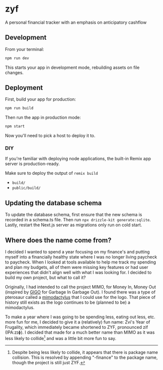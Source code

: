# zyf

A personal financial tracker with an emphasis on anticipatory cashflow

## Development

From your terminal:

```sh
npm run dev
```

This starts your app in development mode, rebuilding assets on file changes.

## Deployment

First, build your app for production:

```sh
npm run build
```

Then run the app in production mode:

```sh
npm start
```

Now you'll need to pick a host to deploy it to.

### DIY

If you're familiar with deploying node applications, the built-in Remix app server is production-ready.

Make sure to deploy the output of `remix build`

-   `build/`
-   `public/build/`

## Updating the database schema

To update the database schema, first ensure that the new schema is recorded in
a schema.ts file. Then run `npx drizzle-kit generate:sqlite`. Lastly, restart
the Next.js server as migrations only run on cold start.

## Where does the name come from?

I decided I wanted to spend a year focusing on my finance's and putting myself
into a financially healthy state where I was no longer living paycheck to
paycheck. When I looked at tools available to help me track my spending and
plan my budgets, all of them were missing key features or had user experiences
that didn't align well with what I was looking for. I decided to build my own
project, but what to call it?

Originally, I had intended to call the project MIMO, for Money In, Money Out
(inspired by [GIGO][garbage in, garbage out] for Garbage In Garbage Out). I
found there was a type of pterosaur called a [mimodactylus][mimodactylus] that
I could use for the logo. That piece of history still exists as the logo
continues to be (planned to be) a mimodactylus.

To make a year where I was going to be spending less, eating out less, etc.
more fun for me, I decided to give it a (relatively) fun name: Zvi's Year of
Frugality, which immediately became shortened to ZYF, pronounced zif (IPA:zɪɸ).
I decided that made for a much better name than MIMO as it was less likely to
collide[^collide] and was a little bit more fun to say.

[^collide]:
    Despite being less likely to collide, it appears that there is
    package name collision. This is resolved by appending "-finance" to the package
    name, though the project is still just ZYF.

[garbage in, garbage out]: https://en.wikipedia.org/wiki/Garbage_in%2C_garbage_out
[mimodactylus]: https://en.wikipedia.org/wiki/Mimodactylus
